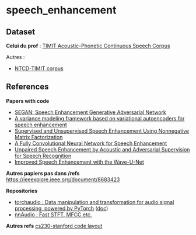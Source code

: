 # speech_enhancement

## Dataset


**Celui du prof** : [TIMIT Acoustic-Phonetic Continuous Speech Corpus](https://catalog.ldc.upenn.edu/LDC93S1)

Autres :
- [NTCD-TIMIT corpus](https://zenodo.org/record/1172064)


## References

**Papers with code**
- [SEGAN: Speech Enhancement Generative Adversarial Network](https://paperswithcode.com/paper/segan-speech-enhancement-generative)
- [A variance modeling framework based on variational autoencoders for speech enhancement](https://paperswithcode.com/paper/a-variance-modeling-framework-based-on)
- [Supervised and Unsupervised Speech Enhancement Using Nonnegative Matrix Factorization](https://paperswithcode.com/paper/supervised-and-unsupervised-speech)
- [A Fully Convolutional Neural Network for Speech Enhancement](https://paperswithcode.com/paper/a-fully-convolutional-neural-network-for)
- [Unpaired Speech Enhancement by Acoustic and Adversarial Supervision for Speech Recognition](https://paperswithcode.com/paper/unpaired-speech-enhancement-by-acoustic-and)
- [Improved Speech Enhancement with the Wave-U-Net](https://paperswithcode.com/paper/improved-speech-enhancement-with-the-wave-u)

**Autres papiers pas dans /refs**
https://ieeexplore.ieee.org/document/8683423

**Repositories**
- [torchaudio : Data manipulation and transformation for audio signal processing, powered by PyTorch](https://github.com/pytorch/audio) ([doc](https://pytorch.org/audio/))
- [nnAudio : Fast STFT, MFCC etc.](https://github.com/KinWaiCheuk/nnAudio)

**Autres refs**
[cs230-stanford code layout](https://cs230-stanford.github.io/pytorch-getting-started.html#code-layout)
